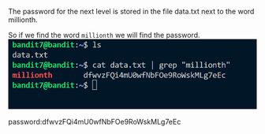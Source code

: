 The password for the next level is stored in the file data.txt next to the word millionth.

So if we find the word ```millionth``` we will find the password.
![alt text](image.png)

password:dfwvzFQi4mU0wfNbFOe9RoWskMLg7eEc